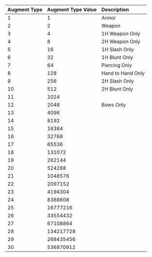 **Augment Type**|**Augment Type Value**|**Description**
:-----|:-----|:-----|
1|1|Armor
2|2|Weapon
3|4|1H Weapon Only
4|8|2H Weapon Only
5|16|1H Slash Only
6|32|1H Blunt Only
7|64|Piercing Only
8|128|Hand to Hand Only
9|256|2H Slash Only
10|512|2H Blunt Only
11|1024
12|2048|Bows Only
13|4096
14|8192
15|16384
16|32768
17|65536
18|131072
19|262144
20|524288
21|1048576
22|2097152
23|4194304
24|8388608
25|16777216
26|33554432
27|67108864
28|134217728
29|268435456
30|536870912